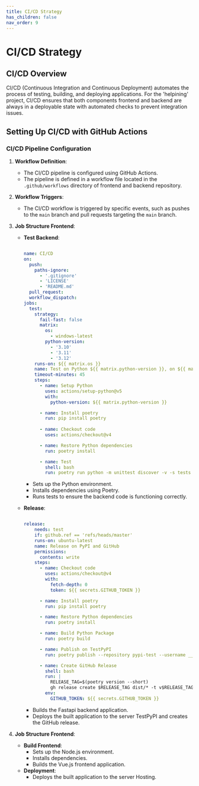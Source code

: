 ```yaml
---
title: CI/CD Strategy
has_children: false
nav_order: 9
---
```


# CI/CD Strategy

## CI/CD Overview

CI/CD (Continuous Integration and Continuous Deployment) automates the process of testing, building, and deploying applications. For the 'helpining' project, CI/CD ensures that both components frontend and backend are always in a deployable state with automated checks to prevent integration issues.

## Setting Up CI/CD with GitHub Actions

### CI/CD Pipeline Configuration

1. **Workflow Definition**:
   - The CI/CD pipeline is configured using GitHub Actions.
   - The pipeline is defined in a workflow file located in the `.github/workflows` directory of frontend and backend repository.

2. **Workflow Triggers**:
   - The CI/CD workflow is triggered by specific events, such as pushes to the `main` branch and pull requests targeting the `main` branch.

3. **Job Structure Frontend**:
      - **Test Backend**:
         
         ```yaml
         
         name: CI/CD
         on:
           push:
             paths-ignore:
               - '.gitignore'
               - 'LICENSE'
               - 'README.md'
           pull_request:
           workflow_dispatch:
         jobs:
           test:
             strategy:
               fail-fast: false
               matrix:
                 os:
                   - windows-latest
                 python-version:
                   - '3.10'
                   - '3.11'
                   - '3.12'
             runs-on: ${{ matrix.os }}
             name: Test on Python ${{ matrix.python-version }}, on ${{ matrix.os }}
             timeout-minutes: 45
             steps:
               - name: Setup Python
                 uses: actions/setup-python@v5
                 with:
                   python-version: ${{ matrix.python-version }}
         
               - name: Install poetry
                 run: pip install poetry
               
               - name: Checkout code
                 uses: actions/checkout@v4
         
               - name: Restore Python dependencies
                 run: poetry install
         
               - name: Test
                 shell: bash
                 run: poetry run python -m unittest discover -v -s tests
         
         ```
        - Sets up the Python environment.
        - Installs dependencies using Poetry.
        - Runs tests to ensure the backend code is functioning correctly.

   - **Release**:
           
      ```yaml
      
      release:
          needs: test
          if: github.ref == 'refs/heads/master'
          runs-on: ubuntu-latest
          name: Release on PyPI and GitHub
          permissions:
            contents: write
          steps:
            - name: Checkout code
              uses: actions/checkout@v4
              with:
                fetch-depth: 0
                token: ${{ secrets.GITHUB_TOKEN }}
      
            - name: Install poetry
              run: pip install poetry
      
            - name: Restore Python dependencies
              run: poetry install
      
            - name: Build Python Package
              run: poetry build
      
            - name: Publish on TestPyPI
              run: poetry publish --repository pypi-test --username __token__ --password ${{ secrets.TEST_PYPI_TOKEN }}
      
            - name: Create GitHub Release
              shell: bash
              run: |
                RELEASE_TAG=$(poetry version --short)
                gh release create $RELEASE_TAG dist/* -t v$RELEASE_TAG -F CHANGELOG.md
              env:
                GITHUB_TOKEN: ${{ secrets.GITHUB_TOKEN }}
  
      ```
     
     - Builds the Fastapi backend application.
     - Deploys the built application to the server TestPyPI and creates the GitHub release.
       
5. **Job Structure Frontend**:
   - **Build Frontend**:
     - Sets up the Node.js environment.
     - Installs dependencies.
     - Builds the Vue.js frontend application.
   - **Deployment**:
     - Deploys the built application to the server Hosting.
